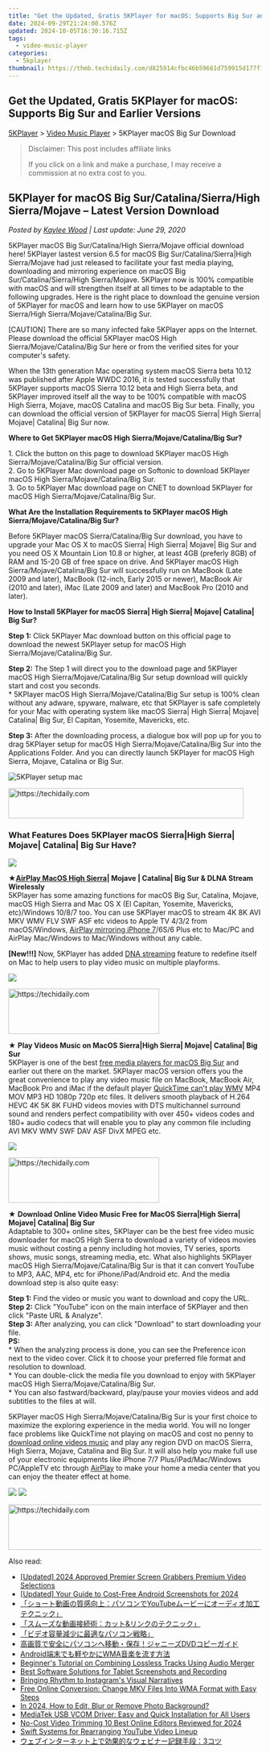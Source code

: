 ```yaml
---
title: "Get the Updated, Gratis 5KPlayer for macOS: Supports Big Sur and Earlier Versions"
date: 2024-09-29T21:24:00.576Z
updated: 2024-10-05T16:30:16.715Z
tags:
  - video-music-player
categories:
  - 5kplayer
thumbnail: https://thmb.techidaily.com/d825914cfbc46b59661d759915d177f1c0fb99c790ab448227f71d61ed6c5f61.jpg
---
```


## Get the Updated, Gratis 5KPlayer for macOS: Supports Big Sur and Earlier Versions

[5KPlayer](https://tools.techidaily.com/5kplayer/products/) \> [Video Music Player](https://tools.techidaily.com/5kplayer/video-music-player/) \> 5KPlayer macOS Big Sur Download

>  Disclaimer: This post includes affiliate links
>
>  If you click on a link and make a purchase, I may receive a commission at no extra cost to you.
>

## 5KPlayer for macOS Big Sur/Catalina/Sierra/High Sierra/Mojave – Latest Version Download

 _Posted by [Kaylee Wood](https://www.quora.com/profile/Amanda-Hu-21) | Last update: June 29, 2020_

5KPlayer macOS Big Sur/Catalina/High Sierra/Mojave official download here! 5KPlayer lastest version 6.5 for macOS Big Sur/Catalina/Sierra|High Sierra/Mojave had just released to facilitate your fast media playing, downloading and mirroring experience on macOS Big Sur/Catalina/Sierra/High Sierra/Mojave. 5KPlayer now is 100% compatible with macOS and will strengthen itself at all times to be adaptable to the following upgrades. Here is the right place to download the genuine version of 5KPlayer for macOS and learn how to use 5KPlayer on macOS Sierra/High Sierra/Mojave/Catalina/Big Sur.

  
\[CAUTION\] There are so many infected fake 5KPlayer apps on the Internet. Please download the official 5KPlayer macOS High Sierra/Mojave/Catalina/Big Sur here or from the verified sites for your computer's safety.

When the 13th generation Mac operating system macOS Sierra beta 10.12 was published after Apple WWDC 2016, it is tested successfully that 5KPlayer supports macOS Sierra 10.12 beta and High Sierra beta, and 5KPlayer improved itself all the way to be 100% compatible with macOS High Sierra, Mojave, macOS Catalina and macOS Big Sur beta. Finally, you can download the official version of 5KPlayer for macOS Sierra| High Sierra| Mojave| Catalina| Big Sur now.

**Where to Get 5KPlayer macOS High Sierra/Mojave/Catalina/Big Sur?**

1\. Click the button on this page to download 5KPlayer macOS High Sierra/Mojave/Catalina/Big Sur official version.  
 2\. Go to 5KPlayer Mac download page on Softonic to download 5KPlayer macOS High Sierra/Mojave/Catalina/Big Sur.  
 3\. Go to 5KPlayer Mac download page on CNET to download 5KPlayer for macOS High Sierra/Mojave/Catalina/Big Sur.

**What Are the Installation Requirements to 5KPlayer macOS High Sierra/Mojave/Catalina/Big Sur?**

Before 5KPlayer macOS Sierra/Catalina/Big Sur download, you have to upgrade your Mac OS X to macOS Sierra| High Sierra| Mojave| Big Sur and you need OS X Mountain Lion 10.8 or higher, at least 4GB (preferly 8GB) of RAM and 15-20 GB of free space on drive. And 5KPlayer macOS High Sierra/Mojave/Catalina/Big Sur will successfully run on MacBook (Late 2009 and later), MacBook (12-inch, Early 2015 or newer), MacBook Air (2010 and later), iMac (Late 2009 and later) and MacBook Pro (2010 and later).

**How to Install 5KPlayer for macOS Sierra| High Sierra| Mojave| Catalina| Big Sur?**

**Step 1:** Click 5KPlayer Mac download button on this official page to download the newest 5KPlayer setup for macOS High Sierra/Mojave/Catalina/Big Sur.

**Step 2:** The Step 1 will direct you to the download page and 5KPlayer macOS High Sierra/Mojave/Catalina/Big Sur setup download will quickly start and cost you seconds.  
 \* 5KPlayer macOS High Sierra/Mojave/Catalina/Big Sur setup is 100% clean without any adware, spyware, malware, etc that 5KPlayer is safe completely for your Mac with operating system like macOS Sierra| High Sierra| Mojave| Catalina| Big Sur, El Capitan, Yosemite, Mavericks, etc.

**Step 3:** After the downloading process, a dialogue box will pop up for you to drag 5KPlayer setup for macOS High Sierra/Mojave/Catalina/Big Sur into the Applications Folder. And you can directly launch 5KPlayer for macOS High Sierra, Mojave, Catalina or Big Sur.

![5KPlayer setup mac](https://www.5kplayer.com/video-music-player/img/5kp-setup-mac-122303.jpg) 

<!-- affiliate ads begin -->
<a href="https://bluettius.sjv.io/c/5597632/2139110/17108" target="_top" id="2139110">
  <img src="//a.impactradius-go.com/display-ad/17108-2139110" border="0" alt="https://techidaily.com" width="468" height="60"/>
</a>
<img height="0" width="0" src="https://bluettius.sjv.io/i/5597632/2139110/17108" style="position:absolute;visibility:hidden;" border="0" />
<!-- affiliate ads end -->

### **What Features Does 5KPlayer macOS Sierra|High Sierra| Mojave| Catalina| Big Sur Have?**

![](https://www.5kplayer.com/video-music-player/../airplay/img/airplay-device-applewatch.png) 

★**[AirPlay MacOS High Sierra](https://tools.techidaily.com/5kplayer/airplay/)| Mojave | Catalina| Big Sur & DLNA Stream Wirelessly**  
 5KPlayer has some amazing functions for macOS Big Sur, Catalina, Mojave, macOS High Sierra and Mac OS X (El Capitan, Yosemite, Mavericks, etc)/Windows 10/8/7 too. You can use 5KPlayer macOS to stream 4K 8K AVI MKV WMV FLV SWF ASF etc videos to Apple TV 4/3/2 from macOS/Windows, [AirPlay mirroring iPhone 7](https://tools.techidaily.com/5kplayer/airplay/)/6S/6 Plus etc to Mac/PC and AirPlay Mac/Windows to Mac/Windows without any cable.

**\[New!!!\]** Now, 5KPlayer has added [DNA streaming](https://tools.techidaily.com/5kplayer/dlna/) feature to redefine itself on Mac to help users to play video music on multiple playforms.

![](https://www.5kplayer.com/video-music-player/../video-music-player/img/4k2.png) 

<!-- affiliate ads begin -->
<a href="https://laganoo.pxf.io/c/5597632/1528681/16446" target="_top" id="1528681">
  <img src="//a.impactradius-go.com/display-ad/16446-1528681" border="0" alt="https://techidaily.com" width="300" height="90"/>
</a>
<img height="0" width="0" src="https://laganoo.pxf.io/i/5597632/1528681/16446" style="position:absolute;visibility:hidden;" border="0" />
<!-- affiliate ads end -->

★ **Play Videos Music on MacOS Sierra|High Sierra| Mojave| Catalina| Big Sur**  
 5KPlayer is one of the best [free media players for macOS Big Sur](https://tools.techidaily.com/5kplayer/video-music-player/) and earlier out there on the market. 5KPlayer macOS version offers you the great convenience to play any video music file on MacBook, MacBook Air, MacBook Pro and iMac if the default player [QuickTime can't play WMV](https://tools.techidaily.com/5kplayer/video-music-player/) MP4 MOV MP3 HD 1080p 720p etc files. It delivers smooth playback of H.264 HEVC 4K 5K 8K FUHD videos movies with DTS multichannel surround sound and renders perfect compatibility with over 450+ videos codes and 180+ audio codecs that will enable you to play any common file including AVI MKV WMV SWF DAV ASF DivX MPEG etc.

![](https://www.5kplayer.com/video-music-player/../youtube-download/img/5kp-zootopia-download-zjy.png) 

<!-- affiliate ads begin -->
<a href="https://aidotcom.pxf.io/c/5597632/2129042/19576" target="_top" id="2129042">
  <img src="//a.impactradius-go.com/display-ad/19576-2129042" border="0" alt="https://techidaily.com" width="300" height="90"/>
</a>
<img height="0" width="0" src="https://aidotcom.pxf.io/i/5597632/2129042/19576" style="position:absolute;visibility:hidden;" border="0" />
<!-- affiliate ads end -->

★ **Download Online Video Music Free for MacOS Sierra|High Sierra| Mojave| Catalina| Big Sur**  
 Adaptable to 300+ online sites, 5KPlayer can be the best free video music downloader for macOS High Sierra to download a variety of videos movies music without costing a penny including hot movies, TV series, sports shows, music songs, streaming media, etc. What also highlights 5KPlayer macOS High Sierra/Mojave/Catalina/Big Sur is that it can convert YouTube to MP3, AAC, MP4, etc for iPhone/iPad/Android etc. And the media download step is also quite easy:

**Step 1:** Find the video or music you want to download and copy the URL.  
**Step 2:** Click "YouTube" icon on the main interface of 5KPlayer and then click "Paste URL & Analyze".   
**Step 3:**  After analyzing, you can click "Download" to start downloading your file.  
**PS:**   
\* When the analyzing process is done, you can see the Preference icon next to the video cover. Click it to choose your preferred file format and resolution to download.  
\* You can double-click the media file you download to enjoy with 5KPlayer macOS High Sierra/Mojave/Catalina/Big Sur.  
\* You can also fastward/backward, play/pause your movies videos and add subtitles to the files at will.

5KPlayer macOS High Sierra/Mojave/Catalina/Big Sur is your first choice to maximize the exploring experience in the media world. You will no longer face problems like QuickTime not playing on macOS and cost no penny to [download online videos music](https://tools.techidaily.com/5kplayer/youtube-download/) and play any region DVD on macOS Sierra, High Sierra, Mojave, Catalina and Big Sur. It will also help you make full use of your electronic equipments like iPhone 7/7 Plus/iPad/Mac/Windows PC/AppleTV etc through [AirPlay](https://tools.techidaily.com/5kplayer/airplay/) to make your home a media center that you can enjoy the theater effect at home.

[![](https://www.5kplayer.com/video-music-player/../button/freedownwhitewin.png)](https://tools.techidaily.com/5kplayer/products/) [![](https://www.5kplayer.com/video-music-player/../button/freedownbackmac.png)](https://tools.techidaily.com/5kplayer/products/)

<!-- affiliate ads begin -->
<a href="https://appsumo.8odi.net/c/5597632/2082526/7443" target="_top" id="2082526">
  <img src="//a.impactradius-go.com/display-ad/7443-2082526" border="0" alt="https://techidaily.com" width="728" height="90"/>
</a>
<img height="0" width="0" src="https://appsumo.8odi.net/i/5597632/2082526/7443" style="position:absolute;visibility:hidden;" border="0" />
<!-- affiliate ads end -->

<ins class="adsbygoogle"
     style="display:block"
     data-ad-format="autorelaxed"
     data-ad-client="ca-pub-7571918770474297"
     data-ad-slot="1223367746"></ins>

<ins class="adsbygoogle"
     style="display:block"
     data-ad-client="ca-pub-7571918770474297"
     data-ad-slot="8358498916"
     data-ad-format="auto"
     data-full-width-responsive="true"></ins>

<span class="atpl-alsoreadstyle">Also read:</span>
<div><ul>
<li><a href="https://screen-video-capture.techidaily.com/updated-2024-approved-premier-screen-grabbers-premium-video-selections/"><u>[Updated] 2024 Approved Premier Screen Grabbers Premium Video Selections</u></a></li>
<li><a href="https://screen-activity-recording.techidaily.com/updated-your-guide-to-cost-free-android-screenshots-for-2024/"><u>[Updated] Your Guide to Cost-Free Android Screenshots for 2024</u></a></li>
<li><a href="https://video-ai-editor.techidaily.com/1726030132037-youtube/"><u>「ショート動画の質感向上：パソコンでYouTubeムービーにオーディオ加工テクニック」</u></a></li>
<li><a href="https://video-ai-editor.techidaily.com/1726027215274-and/"><u>「スムーズな動画接続術：カット&リンクのテクニック」</u></a></li>
<li><a href="https://video-ai-editor.techidaily.com/44cm44ot44oh44kq5a656yep5rib5bcr44gr5pya6ygp44gq44or44k944kz44oz5oim55wl44cn/"><u>「ビデオ容量減少に最適なパソコン戦略」</u></a></li>
<li><a href="https://video-ai-editor.techidaily.com/1726030473590-dvd/"><u>高画質で安全にパソコンへ移動・保存！ジャニーズDVDコピーガイド</u></a></li>
<li><a href="https://video-ai-editor.techidaily.com/androidwma/"><u>Android端末でも軽やかにWMA音楽を流す方法</u></a></li>
<li><a href="https://video-ai-editor.techidaily.com/beginners-tutorial-on-combining-lossless-tracks-using-audio-merger/"><u>Beginner's Tutorial on Combining Lossless Tracks Using Audio Merger</u></a></li>
<li><a href="https://fox-web3.techidaily.com/best-software-solutions-for-tablet-screenshots-and-recording/"><u>Best Software Solutions for Tablet Screenshots and Recording</u></a></li>
<li><a href="https://instagram-video-recordings.techidaily.com/bringing-rhythm-to-instagrams-visual-narratives/"><u>Bringing Rhythm to Instagram's Visual Narratives</u></a></li>
<li><a href="https://blog-min.techidaily.com/free-online-conversion-change-mkv-files-into-wma-format-with-easy-steps/"><u>Free Online Conversion: Change MKV Files Into WMA Format with Easy Steps</u></a></li>
<li><a href="https://extra-support.techidaily.com/in-2024-how-to-edit-blur-or-remove-photo-background/"><u>In 2024, How to Edit, Blur or Remove Photo Background?</u></a></li>
<li><a href="https://win-dash.techidaily.com/mediatek-usb-vcom-driver-easy-and-quick-installation-for-all-users/"><u>MediaTek USB VCOM Driver: Easy and Quick Installation for All Users</u></a></li>
<li><a href="https://ai-video-tools.techidaily.com/no-cost-video-trimming-10-best-online-editors-reviewed-for-2024/"><u>No-Cost Video Trimming 10 Best Online Editors Reviewed for 2024</u></a></li>
<li><a href="https://youtube-clips.techidaily.com/swift-systems-for-rearranging-youtube-video-lineup/"><u>Swift Systems for Rearranging YouTube Video Lineup</u></a></li>
<li><a href="https://video-ai-editor.techidaily.com/1726029584934-3/"><u>ウェブインターネット上で効果的なウェビナー記録手段：3コツ</u></a></li>
</ul></div>

